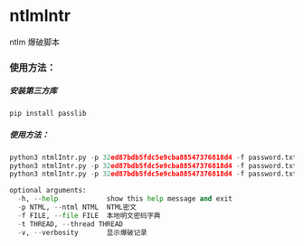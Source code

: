 # ntlmIntr
ntlm 爆破脚本
### 使用方法：
##### 安装第三方库
```python
pip install passlib
```
##### 使用方法：
```python
python3 ntmlIntr.py -p 32ed87bdb5fdc5e9cba88547376818d4 -f password.txt
python3 ntmlIntr.py -p 32ed87bdb5fdc5e9cba88547376818d4 -f password.txt -t 50
python3 ntmlIntr.py -p 32ed87bdb5fdc5e9cba88547376818d4 -f password.txt -t 50 -v  (加-v显示过程)

optional arguments:
  -h, --help            show this help message and exit
  -p NTML, --ntml NTML  NTML密文
  -f FILE, --file FILE  本地明文密码字典
  -t THREAD, --thread THREAD
  -v, --verbosity       显示爆破记录
```
